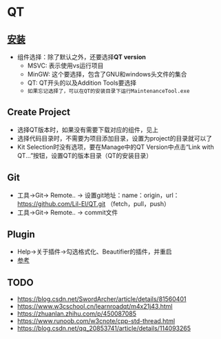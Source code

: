 # QT

## [安装](https://www.qt.io/download)

- 组件选择：除了默认之外，还要选择**QT version**
    - MSVC: 表示使用vs运行项目
    - MinGW: 这个要选择，包含了GNU和windows头文件的集合
    - QT: QT开头的以及Addition Tools要选择
    - `如果忘记选择了，可以在QT的安装目录下运行MaintenanceTool.exe`

## Create Project

- 选择QT版本时，如果没有需要下载对应的组件，见上
- 选择代码目录时，不需要为项目添加目录，设置为project的目录就可以了
- Kit Selection时没有选项，要在Manage中的QT Version中点击“Link with QT...”按钮，设置QT的版本目录（QT的安装目录）

## Git

- 工具->Git-> Remote.. -> 设置git地址：name：origin，url：https://github.com/Lil-El/QT.git （fetch，pull，push）
- 工具->Git-> Remote.. -> commit文件

## Plugin

- Help->关于插件->勾选格式化、Beautifier的插件，并重启
- [参考](https://blog.csdn.net/qq_35976351/article/details/85037645)

## TODO

- https://blog.csdn.net/SwordArcher/article/details/81560401
- https://www.w3cschool.cn/learnroadqt/m4x21j43.html
- https://zhuanlan.zhihu.com/p/450087085
- https://www.runoob.com/w3cnote/cpp-std-thread.html
- https://blog.csdn.net/qq_20853741/article/details/114093265

